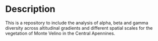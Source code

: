 # Description
This is a repository to include the analysis of alpha, beta and gamma 
diversity across altitudinal gradients and different spatial scales
for the vegetation of Monte Velino in the Central Apennines.

